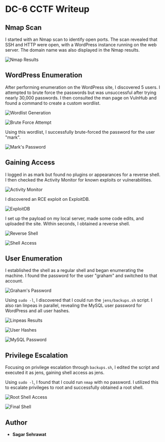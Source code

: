 # DC-6 CCTF Writeup

## Nmap Scan

I started with an Nmap scan to identify open ports. The scan revealed that SSH and HTTP were open, with a WordPress instance running on the web server. The domain name was also displayed in the Nmap results.

![Nmap Results](https://github.com/sagar-sehrawat/VulnHub-Machine-Solutions/blob/main/DC-6/img/img1.png)


## WordPress Enumeration

After performing enumeration on the WordPress site, I discovered 5 users. I attempted to brute force the passwords but was unsuccessful after trying nearly 30,000 passwords. I then consulted the man page on VulnHub and found a command to create a custom wordlist.

![Wordlist Generation](https://github.com/sagar-sehrawat/VulnHub-Machine-Solutions/blob/main/DC-6/img/img2.png)

![Brute Force Attempt](https://github.com/sagar-sehrawat/VulnHub-Machine-Solutions/blob/main/DC-6/img/img3.png)

Using this wordlist, I successfully brute-forced the password for the user "mark".

![Mark's Password](https://github.com/sagar-sehrawat/VulnHub-Machine-Solutions/blob/main/DC-6/img/img4.png)


## Gaining Access

I logged in as mark but found no plugins or appearances for a reverse shell. I then checked the Activity Monitor for known exploits or vulnerabilities.

![Activity Monitor](https://github.com/sagar-sehrawat/VulnHub-Machine-Solutions/blob/main/DC-6/img/img5.png)

I discovered an RCE exploit on ExploitDB.

![ExploitDB](https://github.com/sagar-sehrawat/VulnHub-Machine-Solutions/blob/main/DC-6/img/img6.png)

I set up the payload on my local server, made some code edits, and uploaded the site. Within seconds, I obtained a reverse shell.

![Reverse Shell](https://github.com/sagar-sehrawat/VulnHub-Machine-Solutions/blob/main/DC-6/img/img7.png)

![Shell Access](https://github.com/sagar-sehrawat/VulnHub-Machine-Solutions/blob/main/DC-6/img/img8.png)


## User Enumeration

I established the shell as a regular shell and began enumerating the machine. I found the password for the user "graham" and switched to that account.

![Graham's Password](https://github.com/sagar-sehrawat/VulnHub-Machine-Solutions/blob/main/DC-6/img/img9.png)

Using `sudo -l`, I discovered that I could run the `jens/backups.sh` script. I also ran linpeas in parallel, revealing the MySQL user password for WordPress and all user hashes.

![Linpeas Results](https://github.com/sagar-sehrawat/VulnHub-Machine-Solutions/blob/main/DC-6/img/img10.png)

![User  Hashes](https://github.com/sagar-sehrawat/VulnHub-Machine-Solutions/blob/main/DC-6/img/img11.png)

![MySQL Password](https://github.com/sagar-sehrawat/VulnHub-Machine-Solutions/blob/main/DC-6/img/img12.png)


## Privilege Escalation

Focusing on privilege escalation through `backups.sh`, I edited the script and executed it as jens, gaining shell access as jens.

Using `sudo -l`, I found that I could run `nmap` with no password. I utilized this to escalate privileges to root and successfully obtained a root shell.

![Root Shell Access](https://github.com/sagar-sehrawat/VulnHub-Machine-Solutions/blob/main/DC-6/img/img13.png)

![Final Shell](https://github.com/sagar-sehrawat/VulnHub-Machine-Solutions/blob/main/DC-6/img/img14.png)


## Author

- **Sagar Sehrawat**  
